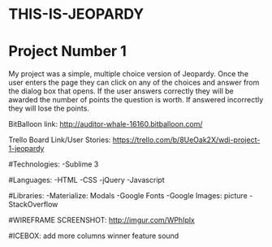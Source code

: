 # THIS-IS-JEOPARDY
# Project Number 1

My project was a simple, multiple choice version of Jeopardy. Once the user enters the page they can click on any of the choices and answer from the dialog box that opens. If the user answers correctly they will be awarded the number of points the question is worth. If answered incorrectly they will lose the points.

BitBalloon link:
http://auditor-whale-16160.bitballoon.com/

Trello Board Link/User Stories:
https://trello.com/b/8UeOak2X/wdi-project-1-jeopardy


#Technologies:
-Sublime 3

#Languages:
-HTML
-CSS
-jQuery
-Javascript

#Libraries:
-Materialize: Modals
-Google Fonts
-Google Images: picture
-StackOverflow

#WIREFRAME SCREENSHOT:
http://imgur.com/WPhIplx


#ICEBOX:
add more columns
winner feature
sound
